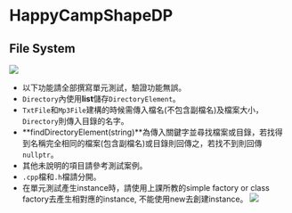 # HappyCampShapeDP

## File System

![](https://i.imgur.com/StRCrap.jpg)
* 以下功能請全部撰寫單元測試，驗證功能無誤。
* `Directory`內使用**list**儲存`DirectoryElement`。
* `TxtFile`和`Mp3File`建構的時候需傳入檔名(不包含副檔名)及檔案大小，`Directory`則傳入目錄的名字。 
* **findDirectoryElement(string)**為傳入關鍵字並尋找檔案或目錄，若找得到名稱完全相同的檔案(包含副檔名)或目錄則回傳之，若找不到則回傳`nullptr`。 
* 其他未說明的項目請參考測試案例。 
* `.cpp`檔和`.h`檔請分開。
* 在單元測試產生instance時，請使用上課所教的simple factory or class factory去產生相對應的instance, 不能使用new去創建instance。
![](https://i.imgur.com/4EbDRvN.png)
